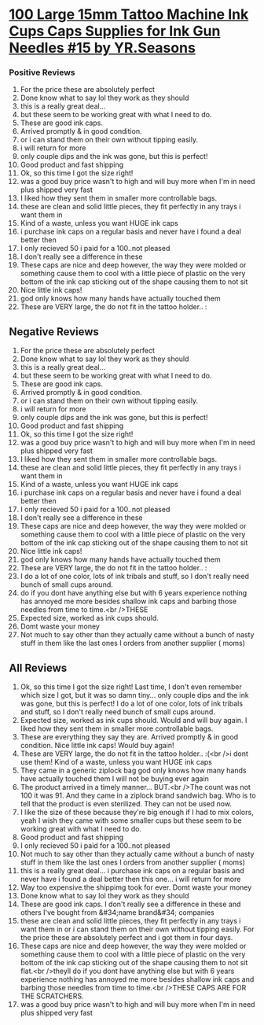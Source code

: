 # [100 Large 15mm Tattoo Machine Ink Cups Caps Supplies for Ink Gun Needles #15 by YR.Seasons](https://products.checkmycream.com/products/100-Large-15mm-Tattoo-Machine-Ink-Cups-Caps-Supplies-for-Ink-Gun-Needles-15-by-YR.Seasons.html)

### Positive Reviews

<ol>
      <li>For the price these are absolutely perfect</li>
      <li>Done know what to say lol they work as they should</li>
      <li>this is a really great deal...</li>
      <li>but these seem to be working great with what I need to do.</li>
      <li>These are good ink caps.  </li>
      <li>Arrived promptly &amp; in good condition.</li>
      <li>or i can stand them on their own without tipping easily.</li>
      <li>i will return for more</li>
      <li>only couple dips and the ink was gone, but this is perfect!</li>
      <li>Good product and fast shipping</li>
      <li>Ok, so this time I got the size right!</li>
      <li>was a good buy price wasn&#x27;t to high and will buy more when I&#x27;m in need plus shipped very fast</li>
      <li>I liked how they sent them in smaller more controllable bags.</li>
      <li>these are clean and solid little pieces, they fit perfectly in any trays i want them in</li>
      <li>Kind of a waste, unless you want HUGE ink caps</li>
      <li>i purchase ink caps on a regular basis and never have i found a deal better then</li>
      <li>I only recieved 50 i paid for a 100..not pleased</li>
      <li>I don&#x27;t really see a difference in these</li>
      <li>These caps are nice and deep however, the way they were molded or something cause them to cool with a little piece of plastic on the very bottom of the ink cap sticking out of the shape causing them to not sit</li>
      <li>Nice little ink caps!</li>
      <li>god only knows how many hands have actually touched them</li>
      <li>These are VERY large, the do not fit in the tattoo holder.. :</li>
</ol>


<h2>Negative Reviews</h2>
<ol>
<li> For the price these are absolutely perfect</li>
<li> Done know what to say lol they work as they should</li>
<li> this is a really great deal...</li>
<li> but these seem to be working great with what I need to do.</li>
<li> These are good ink caps.  </li>
<li> Arrived promptly &amp; in good condition.</li>
<li> or i can stand them on their own without tipping easily.</li>
<li> i will return for more</li>
<li> only couple dips and the ink was gone, but this is perfect!</li>
<li> Good product and fast shipping</li>
<li> Ok, so this time I got the size right!</li>
<li> was a good buy price wasn&#x27;t to high and will buy more when I&#x27;m in need plus shipped very fast</li>
<li> I liked how they sent them in smaller more controllable bags.</li>
<li> these are clean and solid little pieces, they fit perfectly in any trays i want them in</li>
<li> Kind of a waste, unless you want HUGE ink caps</li>
<li> i purchase ink caps on a regular basis and never have i found a deal better then</li>
<li> I only recieved 50 i paid for a 100..not pleased</li>
<li> I don&#x27;t really see a difference in these</li>
<li> These caps are nice and deep however, the way they were molded or something cause them to cool with a little piece of plastic on the very bottom of the ink cap sticking out of the shape causing them to not sit</li>
<li> Nice little ink caps!</li>
<li> god only knows how many hands have actually touched them</li>
<li> These are VERY large, the do not fit in the tattoo holder.. :</li>
<li> I do a lot of one color, lots of ink tribals and stuff, so I don&#x27;t really need bunch of small cups around.</li>
<li> do if you dont have anything else but with 6 years experience nothing has annoyed me more besides shallow ink caps and barbing those needles from time to time.&lt;br /&gt;THESE</li>
<li> Expected size, worked as ink cups should.</li>
<li> Domt waste your money</li>
<li> Not much to say other than they actually came without a bunch of nasty stuff in them like the last ones I orders from another supplier ( moms)</li>
</ol>

<h2>All Reviews</h2>

<ol>
    <li> Ok, so this time I got the size right! Last time, I don&#x27;t even remember which size I got, but it was so damn tiny... only couple dips and the ink was gone, but this is perfect! I do a lot of one color, lots of ink tribals and stuff, so I don&#x27;t really need bunch of small cups around.</li>
    <li> Expected size, worked as ink cups should. Would and will buy again. I liked how they sent them in smaller more controllable bags.</li>
    <li> These are everything they say they are. Arrived promptly &amp; in good condition. Nice little ink caps! Would buy again!</li>
    <li> These are VERY large, the do not fit in the tattoo holder.. :(&lt;br /&gt;i dont use them!  Kind of a waste, unless you want HUGE ink caps</li>
    <li> They came in a generic ziplock bag god only knows how many hands have actually touched them I will not be buying ever again</li>
    <li> The product arrived in a timely manner... BUT.&lt;br /&gt;The count was not 100 it was 91. And they came in a ziplock brand sandwich bag. Who is to tell that the product is even sterilized.  They can not be used now.</li>
    <li> I like the size of these because they&#x27;re big enough if I had to mix colors, yeah I wish they came with some smaller cups but these seem to be working great with what I need to do.</li>
    <li> Good product and fast shipping</li>
    <li> I only recieved 50 i paid for a 100..not pleased</li>
    <li> Not much to say other than they actually came without a bunch of nasty stuff in them like the last ones I orders from another supplier ( moms)</li>
    <li> this is a really great deal... i purchase ink caps on a regular basis and never have i found a deal better then this one... i will return for more</li>
    <li> Way too expensive.the shippimg took for ever. Domt waste your money</li>
    <li> Done know what to say lol they work as they should</li>
    <li> These are good ink caps.  I don&#x27;t really see a difference in these and others I&#x27;ve bought from &amp;#34;name brand&amp;#34; companies</li>
    <li> these are clean and solid little pieces, they fit perfectly in any trays i want them in or i can stand them on their own without tipping easily. For the price these are absolutely perfect and i got them in four days.</li>
    <li> These caps are nice and deep however, the way they were molded or something cause them to cool with a little piece of plastic on the very bottom of the ink cap sticking out of the shape causing them to not sit flat.&lt;br /&gt;theyll do if you dont have anything else but with 6 years experience nothing has annoyed me more besides shallow ink caps and barbing those needles from time to time.&lt;br /&gt;THESE CAPS ARE FOR THE SCRATCHERS.</li>
    <li> was a good buy price wasn&#x27;t to high and will buy more when I&#x27;m in need plus shipped very fast</li>
</ol>




